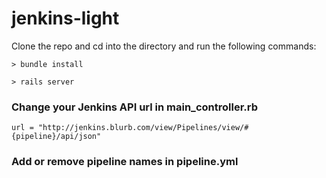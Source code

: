# jenkins-light

Clone the repo and cd into the directory and run the following commands: 
```
> bundle install

> rails server

```

### Change your Jenkins API url in main_controller.rb
```
url = "http://jenkins.blurb.com/view/Pipelines/view/#{pipeline}/api/json"
```
### Add or remove pipeline names in pipeline.yml 

